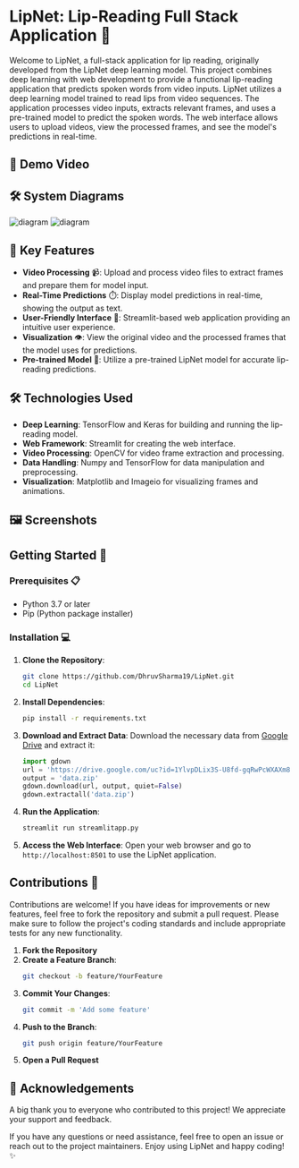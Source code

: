 # LipNet: Lip-Reading Full Stack Application 💬

Welcome to LipNet, a full-stack application for lip reading, originally developed from the LipNet deep learning model. This project combines deep learning with web development to provide a functional lip-reading application that predicts spoken words from video inputs.
LipNet utilizes a deep learning model trained to read lips from video sequences. The application processes video inputs, extracts relevant frames, and uses a pre-trained model to predict the spoken words. The web interface allows users to upload videos, view the processed frames, and see the model's predictions in real-time.

## 🎥 Demo Video



## 🛠️ System Diagrams

![diagram](https://github.com/DhruvSharma19/LipNet/assets/112254552/4c5a36aa-d84a-4b45-a452-55ef94139c1a)
![diagram](https://github.com/DhruvSharma19/LipNet/assets/112254552/53d8d27e-d177-4a2d-b243-82a3d2f07260)

## 🌟 Key Features

- **Video Processing** 📹: Upload and process video files to extract frames and prepare them for model input.
- **Real-Time Predictions** ⏱️: Display model predictions in real-time, showing the output as text.
- **User-Friendly Interface** 👥: Streamlit-based web application providing an intuitive user experience.
- **Visualization** 👁️: View the original video and the processed frames that the model uses for predictions.
- **Pre-trained Model** 🧠: Utilize a pre-trained LipNet model for accurate lip-reading predictions.

## 🛠 Technologies Used

- **Deep Learning**: TensorFlow and Keras for building and running the lip-reading model.
- **Web Framework**: Streamlit for creating the web interface.
- **Video Processing**: OpenCV for video frame extraction and processing.
- **Data Handling**: Numpy and TensorFlow for data manipulation and preprocessing.
- **Visualization**: Matplotlib and Imageio for visualizing frames and animations.

## 🖼️ Screenshots

## Getting Started 🚀

### Prerequisites 📋

- Python 3.7 or later
- Pip (Python package installer)

### Installation 💻

1. **Clone the Repository**:
    ```bash
    git clone https://github.com/DhruvSharma19/LipNet.git
    cd LipNet
    ```

2. **Install Dependencies**:
    ```bash
    pip install -r requirements.txt
    ```

3. **Download and Extract Data**:
    Download the necessary data from [Google Drive](https://drive.google.com/uc?id=1YlvpDLix3S-U8fd-gqRwPcWXAXm8JwjL) and extract it:
    ```python
    import gdown
    url = 'https://drive.google.com/uc?id=1YlvpDLix3S-U8fd-gqRwPcWXAXm8JwjL'
    output = 'data.zip'
    gdown.download(url, output, quiet=False)
    gdown.extractall('data.zip')
    ```

4. **Run the Application**:
    ```bash
    streamlit run streamlitapp.py
    ```

5. **Access the Web Interface**:
    Open your web browser and go to `http://localhost:8501` to use the LipNet application.

## Contributions 🤝

Contributions are welcome! If you have ideas for improvements or new features, feel free to fork the repository and submit a pull request. Please make sure to follow the project's coding standards and include appropriate tests for any new functionality.

1. **Fork the Repository**
2. **Create a Feature Branch**:
    ```bash
    git checkout -b feature/YourFeature
    ```
3. **Commit Your Changes**:
    ```bash
    git commit -m 'Add some feature'
    ```
4. **Push to the Branch**:
    ```bash
    git push origin feature/YourFeature
    ```
5. **Open a Pull Request**

## 🙏 Acknowledgements

A big thank you to everyone who contributed to this project! We appreciate your support and feedback.

If you have any questions or need assistance, feel free to open an issue or reach out to the project maintainers. Enjoy using LipNet and happy coding! ✨
